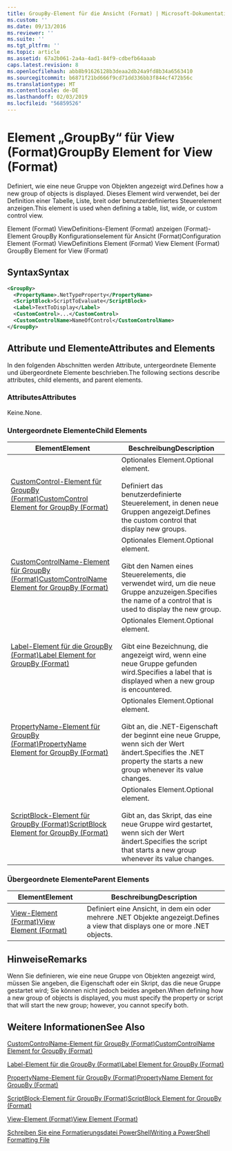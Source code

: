 ```yaml
---
title: GroupBy-Element für die Ansicht (Format) | Microsoft-Dokumentation
ms.custom: ''
ms.date: 09/13/2016
ms.reviewer: ''
ms.suite: ''
ms.tgt_pltfrm: ''
ms.topic: article
ms.assetid: 67a2b061-2a4a-4ad1-84f9-cdbefb64aaab
caps.latest.revision: 8
ms.openlocfilehash: abb8b91626128b3deaa2db24a9fd8b34a6563410
ms.sourcegitcommit: b6871f21bd666f9cd71dd336bb3f844cf472b56c
ms.translationtype: MT
ms.contentlocale: de-DE
ms.lasthandoff: 02/03/2019
ms.locfileid: "56859526"
---
```

# <a name="groupby-element-for-view-format"></a><span data-ttu-id="025d9-102">Element „GroupBy“ für View (Format)</span><span class="sxs-lookup"><span data-stu-id="025d9-102">GroupBy Element for View (Format)</span></span>

<span data-ttu-id="025d9-103">Definiert, wie eine neue Gruppe von Objekten angezeigt wird.</span><span class="sxs-lookup"><span data-stu-id="025d9-103">Defines how a new group of objects is displayed.</span></span> <span data-ttu-id="025d9-104">Dieses Element wird verwendet, bei der Definition einer Tabelle, Liste, breit oder benutzerdefiniertes Steuerelement anzeigen.</span><span class="sxs-lookup"><span data-stu-id="025d9-104">This element is used when defining a table, list, wide, or custom control view.</span></span>

<span data-ttu-id="025d9-105">Element (Format) ViewDefinitions-Element (Format) anzeigen (Format)-Element GroupBy Konfigurationselement für Ansicht (Format)</span><span class="sxs-lookup"><span data-stu-id="025d9-105">Configuration Element (Format) ViewDefinitions Element (Format) View Element (Format) GroupBy Element for View (Format)</span></span>

## <a name="syntax"></a><span data-ttu-id="025d9-106">Syntax</span><span class="sxs-lookup"><span data-stu-id="025d9-106">Syntax</span></span>

```xml
<GroupBy>
  <PropertyName>.NetTypeProperty</PropertyName>
  <ScriptBlock>ScriptToEvaluate</ScriptBlock>
  <Label>TextToDisplay</Label>
  <CustomControl>...</CustomControl>
  <CustomControlName>NameOfControl</CustomControlName>
</GroupBy>
```

## <a name="attributes-and-elements"></a><span data-ttu-id="025d9-107">Attribute und Elemente</span><span class="sxs-lookup"><span data-stu-id="025d9-107">Attributes and Elements</span></span>

<span data-ttu-id="025d9-108">In den folgenden Abschnitten werden Attribute, untergeordnete Elemente und übergeordnete Elemente beschrieben.</span><span class="sxs-lookup"><span data-stu-id="025d9-108">The following sections describe attributes, child elements, and parent elements.</span></span>

### <a name="attributes"></a><span data-ttu-id="025d9-109">Attributes</span><span class="sxs-lookup"><span data-stu-id="025d9-109">Attributes</span></span>

<span data-ttu-id="025d9-110">Keine.</span><span class="sxs-lookup"><span data-stu-id="025d9-110">None.</span></span>

### <a name="child-elements"></a><span data-ttu-id="025d9-111">Untergeordnete Elemente</span><span class="sxs-lookup"><span data-stu-id="025d9-111">Child Elements</span></span>

|<span data-ttu-id="025d9-112">Element</span><span class="sxs-lookup"><span data-stu-id="025d9-112">Element</span></span>|<span data-ttu-id="025d9-113">Beschreibung</span><span class="sxs-lookup"><span data-stu-id="025d9-113">Description</span></span>|
|-------------|-----------------|
|[<span data-ttu-id="025d9-114">CustomControl-Element für GroupBy (Format)</span><span class="sxs-lookup"><span data-stu-id="025d9-114">CustomControl Element for GroupBy (Format)</span></span>](./customcontrol-element-for-groupby-format.md)|<span data-ttu-id="025d9-115">Optionales Element.</span><span class="sxs-lookup"><span data-stu-id="025d9-115">Optional element.</span></span><br /><br /> <span data-ttu-id="025d9-116">Definiert das benutzerdefinierte Steuerelement, in denen neue Gruppen angezeigt.</span><span class="sxs-lookup"><span data-stu-id="025d9-116">Defines the custom control that display new groups.</span></span>|
|[<span data-ttu-id="025d9-117">CustomControlName-Element für GroupBy (Format)</span><span class="sxs-lookup"><span data-stu-id="025d9-117">CustomControlName Element for GroupBy (Format)</span></span>](./customcontrolname-element-for-groupby-format.md)|<span data-ttu-id="025d9-118">Optionales Element.</span><span class="sxs-lookup"><span data-stu-id="025d9-118">Optional element.</span></span><br /><br /> <span data-ttu-id="025d9-119">Gibt den Namen eines Steuerelements, die verwendet wird, um die neue Gruppe anzuzeigen.</span><span class="sxs-lookup"><span data-stu-id="025d9-119">Specifies the name of a control that is used to display the new group.</span></span>|
|[<span data-ttu-id="025d9-120">Label-Element für die GroupBy (Format)</span><span class="sxs-lookup"><span data-stu-id="025d9-120">Label Element for GroupBy (Format)</span></span>](./label-element-for-groupby-format.md)|<span data-ttu-id="025d9-121">Optionales Element.</span><span class="sxs-lookup"><span data-stu-id="025d9-121">Optional element.</span></span><br /><br /> <span data-ttu-id="025d9-122">Gibt eine Bezeichnung, die angezeigt wird, wenn eine neue Gruppe gefunden wird.</span><span class="sxs-lookup"><span data-stu-id="025d9-122">Specifies a label that is displayed when a new group is encountered.</span></span>|
|[<span data-ttu-id="025d9-123">PropertyName-Element für GroupBy (Format)</span><span class="sxs-lookup"><span data-stu-id="025d9-123">PropertyName Element for GroupBy (Format)</span></span>](./propertyname-element-for-groupby-format.md)|<span data-ttu-id="025d9-124">Optionales Element.</span><span class="sxs-lookup"><span data-stu-id="025d9-124">Optional element.</span></span><br /><br /> <span data-ttu-id="025d9-125">Gibt an, die .NET-Eigenschaft der beginnt eine neue Gruppe, wenn sich der Wert ändert.</span><span class="sxs-lookup"><span data-stu-id="025d9-125">Specifies the .NET property the starts a new group whenever its value changes.</span></span>|
|[<span data-ttu-id="025d9-126">ScriptBlock-Element für GroupBy (Format)</span><span class="sxs-lookup"><span data-stu-id="025d9-126">ScriptBlock Element for GroupBy (Format)</span></span>](./scriptblock-element-for-groupby-format.md)|<span data-ttu-id="025d9-127">Optionales Element.</span><span class="sxs-lookup"><span data-stu-id="025d9-127">Optional element.</span></span><br /><br /> <span data-ttu-id="025d9-128">Gibt an, das Skript, das eine neue Gruppe wird gestartet, wenn sich der Wert ändert.</span><span class="sxs-lookup"><span data-stu-id="025d9-128">Specifies the script that starts a new group whenever its value changes.</span></span>|

### <a name="parent-elements"></a><span data-ttu-id="025d9-129">Übergeordnete Elemente</span><span class="sxs-lookup"><span data-stu-id="025d9-129">Parent Elements</span></span>

|<span data-ttu-id="025d9-130">Element</span><span class="sxs-lookup"><span data-stu-id="025d9-130">Element</span></span>|<span data-ttu-id="025d9-131">Beschreibung</span><span class="sxs-lookup"><span data-stu-id="025d9-131">Description</span></span>|
|-------------|-----------------|
|[<span data-ttu-id="025d9-132">View-Element (Format)</span><span class="sxs-lookup"><span data-stu-id="025d9-132">View Element (Format)</span></span>](./view-element-format.md)|<span data-ttu-id="025d9-133">Definiert eine Ansicht, in dem ein oder mehrere .NET Objekte angezeigt.</span><span class="sxs-lookup"><span data-stu-id="025d9-133">Defines a view that displays one or more .NET objects.</span></span>|

## <a name="remarks"></a><span data-ttu-id="025d9-134">Hinweise</span><span class="sxs-lookup"><span data-stu-id="025d9-134">Remarks</span></span>

<span data-ttu-id="025d9-135">Wenn Sie definieren, wie eine neue Gruppe von Objekten angezeigt wird, müssen Sie angeben, die Eigenschaft oder ein Skript, das die neue Gruppe gestartet wird; Sie können nicht jedoch beides angeben.</span><span class="sxs-lookup"><span data-stu-id="025d9-135">When defining how a new group of objects is displayed, you must specify the property or script that will start the new group; however, you cannot specify both.</span></span>

## <a name="see-also"></a><span data-ttu-id="025d9-136">Weitere Informationen</span><span class="sxs-lookup"><span data-stu-id="025d9-136">See Also</span></span>

[<span data-ttu-id="025d9-137">CustomControlName-Element für GroupBy (Format)</span><span class="sxs-lookup"><span data-stu-id="025d9-137">CustomControlName Element for GroupBy (Format)</span></span>](./customcontrolname-element-for-groupby-format.md)

[<span data-ttu-id="025d9-138">Label-Element für die GroupBy (Format)</span><span class="sxs-lookup"><span data-stu-id="025d9-138">Label Element for GroupBy (Format)</span></span>](./label-element-for-groupby-format.md)

[<span data-ttu-id="025d9-139">PropertyName-Element für GroupBy (Format)</span><span class="sxs-lookup"><span data-stu-id="025d9-139">PropertyName Element for GroupBy (Format)</span></span>](./propertyname-element-for-groupby-format.md)

[<span data-ttu-id="025d9-140">ScriptBlock-Element für GroupBy (Format)</span><span class="sxs-lookup"><span data-stu-id="025d9-140">ScriptBlock Element for GroupBy (Format)</span></span>](./scriptblock-element-for-groupby-format.md)

[<span data-ttu-id="025d9-141">View-Element (Format)</span><span class="sxs-lookup"><span data-stu-id="025d9-141">View Element (Format)</span></span>](./view-element-format.md)

[<span data-ttu-id="025d9-142">Schreiben Sie eine Formatierungsdatei PowerShell</span><span class="sxs-lookup"><span data-stu-id="025d9-142">Writing a PowerShell Formatting File</span></span>](./writing-a-powershell-formatting-file.md)
